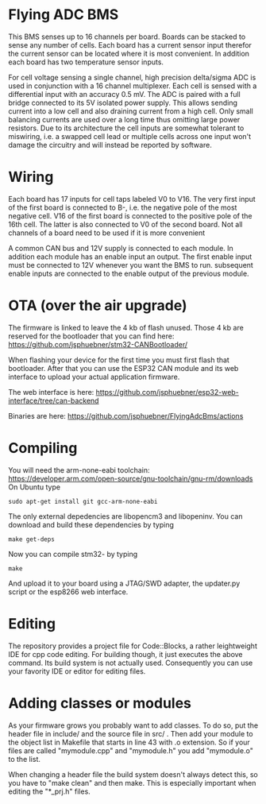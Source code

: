 # Flying ADC BMS
This BMS senses up to 16 channels per board. Boards can be stacked to sense any number of cells. Each board has a current sensor input therefor the current sensor can be located where it is most convenient. In addition each board has two temperature sensor inputs.

For cell voltage sensing a single channel, high precision delta/sigma ADC is used in conjunction with a 16 channel multiplexer. Each cell is sensed with a differential input with an accuracy 0.5 mV. The ADC is paired with a full bridge connected to its 5V isolated power supply. This allows sending current into a low cell and also draining current from a high cell. Only small balancing currents are used over a long time thus omitting large power resistors.
Due to its architecture the cell inputs are somewhat tolerant to miswiring, i.e. a swapped cell lead or multiple cells across one input won't damage the circuitry and will instead be reported by software.

# Wiring
Each board has 17 inputs for cell taps labeled V0 to V16. The very first input of the first board is connected to B-, i.e. the negative pole of the most negative cell. V16 of the first board is connected to the positive pole of the 16th cell. The latter is also connected to V0 of the second board.
Not all channels of a board need to be used if it is more convenient

A common CAN bus and 12V supply is connected to each module. In addition each module has an enable input an output. The first enable input must be connected to 12V whenever you want the BMS to run. subsequent enable inputs are connected to the enable output of the previous module.

# OTA (over the air upgrade)
The firmware is linked to leave the 4 kb of flash unused. Those 4 kb are reserved for the bootloader
that you can find here: https://github.com/jsphuebner/stm32-CANBootloader/

When flashing your device for the first time you must first flash that bootloader. After that you can
use the ESP32 CAN module and its web interface to upload your actual application firmware.

The web interface is here: https://github.com/jsphuebner/esp32-web-interface/tree/can-backend

Binaries are here: https://github.com/jsphuebner/FlyingAdcBms/actions

# Compiling
You will need the arm-none-eabi toolchain: https://developer.arm.com/open-source/gnu-toolchain/gnu-rm/downloads
On Ubuntu type

`sudo apt-get install git gcc-arm-none-eabi`

The only external depedencies are libopencm3 and libopeninv. You can download and build these dependencies by typing

`make get-deps`

Now you can compile stm32-<yourname> by typing

`make`

And upload it to your board using a JTAG/SWD adapter, the updater.py script or the esp8266 web interface.

# Editing
The repository provides a project file for Code::Blocks, a rather leightweight IDE for cpp code editing.
For building though, it just executes the above command. Its build system is not actually used.
Consequently you can use your favority IDE or editor for editing files.

# Adding classes or modules
As your firmware grows you probably want to add classes. To do so, put the header file in include/ and the 
source file in src/ . Then add your module to the object list in Makefile that starts in line 43 with .o
extension. So if your files are called "mymodule.cpp" and "mymodule.h" you add "mymodule.o" to the list.

When changing a header file the build system doesn't always detect this, so you have to "make clean" and
then make. This is especially important when editing the "*_prj.h" files.
